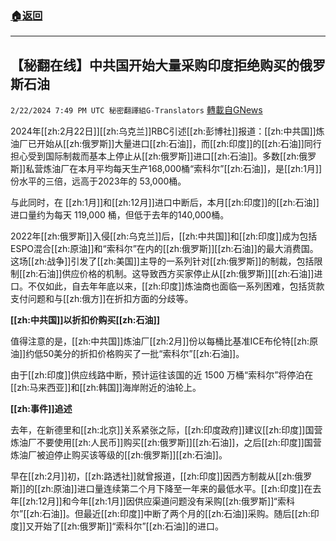 ###  [:house:返回](README.md)
---


## 【秘翻在线】中共国开始大量采购印度拒绝购买的俄罗斯石油
`2/22/2024 7:49 PM UTC 秘密翻譯組G-Translators` [轉載自GNews](https://gnews.org/articles/2333125)



2024年[[zh:2月22日]][[zh:乌克兰]]RBC引述[[zh:彭博社]]报道：[[zh:中共国]]炼油厂已开始从[[zh:俄罗斯]]大量进口[[zh:石油]]，而[[zh:印度]]的[[zh:石油]]同行担心受到国际制裁而基本上停止从[[zh:俄罗斯]]进口[[zh:石油]]。多数[[zh:俄罗斯]]私营炼油厂在本月平均每天生产168,000桶“索科尔”[[zh:石油]]，是[[zh:1月]]份水平的三倍，远高于2023年的 53,000桶。

与此同时，在 [[zh:1月]]和[[zh:12月]]进口中断后，本月[[zh:印度]]的[[zh:石油]]进口量约为每天 119,000 桶，但低于去年的140,000桶。

2022年[[zh:俄罗斯]]入侵[[zh:乌克兰]]后，[[zh:中共国]]和[[zh:印度]]成为包括ESPO混合[[zh:原油]]和“索科尔”在内的[[zh:俄罗斯]][[zh:石油]]的最大消费国。这场[[zh:战争]]引发了[[zh:美国]]主导的一系列针对[[zh:俄罗斯]]的制裁，包括限制[[zh:石油]]供应价格的机制。这导致西方买家停止从[[zh:俄罗斯]][[zh:石油]]进口。不仅如此，自去年年底以来，[[zh:印度]]炼油商也面临一系列困难，包括货款支付问题和与[[zh:俄方]]在折扣方面的分歧等。

**[[zh:中共国]]以折扣价****购买****[[zh:石油]]**

值得注意的是，[[zh:中共国]]炼油厂[[zh:2月]]份以每桶比基准ICE布伦特[[zh:原油]]约低50美分的折扣价格购买了一批“索科尔”[[zh:石油]]。

由于[[zh:印度]]供应线路中断，预计运往该国的近 1500 万桶“索科尔”将停泊在[[zh:马来西亚]]和[[zh:韩国]]海岸附近的油轮上。

**[[zh:事件]]追述**

去年，在新德里和[[zh:北京]]关系紧张之际，[[zh:印度政府]]建议[[zh:印度]]国营炼油厂不要使用[[zh:人民币]]购买[[zh:俄罗斯]][[zh:石油]]，之后[[zh:印度]]国营炼油厂被迫停止购买该等级的[[zh:俄罗斯]][[zh:石油]]。

早在[[zh:2月]]初，[[zh:路透社]]就曾报道，[[zh:印度]]因西方制裁从[[zh:俄罗斯]]的[[zh:原油]]进口量连续第二个月下降至一年来的最低水平。[[zh:印度]]在去年[[zh:12月]]和今年[[zh:1月]]因供应渠道问题没有采购[[zh:俄罗斯]]“索科尔”[[zh:石油]]。但最近[[zh:印度]]中断了两个月的[[zh:石油]]采购。随后[[zh:印度]]又开始了[[zh:俄罗斯]]“索科尔”[[zh:石油]]的进口。
